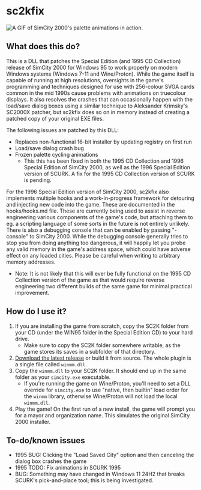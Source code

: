 # sc2kfix
![A GIF of SimCity 2000's palette animations in action.](https://i.imgur.com/DYl508z.gif)

## What does this do?
This is a DLL that patches the Special Edition (and 1995 CD Collection) release of SimCity 2000 for Windows 95 to work properly on modern Windows systems (Windows 7-11 and Wine/Proton). While the game itself is capable of running at high resolutions, oversights in the game's programming and techniques designed for use with 256-colour SVGA cards common in the mid 1990s cause problems with animations on truecolour displays. It also resolves the crashes that can occasionally happen with the load/save dialog boxes using a similar technique to Aleksander Krimsky's SC2000X patcher, but sc2kfix does so on in memory instead of creating a patched copy of your original EXE files.

The following issues are patched by this DLL:
* Replaces non-functional 16-bit installer by updating registry on first run
* Load/save dialog crash bug
* Frozen palette cycling animations
   * This this has been fixed in both the 1995 CD Collection and 1996 Special Edition of SimCity 2000, as well as the 1996 Special Edition version of SCURK. A fix for the 1995 CD Collection version of SCURK is pending.

For the 1996 Special Edition version of SimCity 2000, sc2kfix also implements multiple hooks and a work-in-progress framework for detouring and injecting new code into the game. These are documented in the hooks/hooks.md file. These are currently being used to assist in reverse engineering various components of the game's code, but attaching them to eg. a scripting language of some sorts in the future is not entirely unlikely. There is also a debugging console that can be enabled by passing "-console" to SimCity 2000. While the debugging console generally tries to stop you from doing anything too dangerous, it will happily let you probe any valid memory in the game's address space, which could have adverse effect on any loaded cities. Please be careful when writing to arbitrary memory addresses.
* Note: It is not likely that this will ever be fully functional on the 1995 CD Collection version of the game as that would require reverse engineering two different builds of the same game for minimal practical improvement.

## How do I use it?
1. If you are installing the game from scratch, copy the SC2K folder from your CD (under the WIN95 folder in the Special Edition CD) to your hard drive.
   * Make sure to copy the SC2K folder somewhere writable, as the game stores its saves in a subfolder of that directory.
2. [Download the latest release](https://github.com/araxestroy/sc2kfix/releases) or build it from source. The whole plugin is a single file called `winmm.dll`.
3. Copy the `winmm.dll` to your SC2K folder. It should end up in the same folder as your `simcity.exe` executable.
   * If you're running the game on Wine/Proton, you'll need to set a DLL override for `simcity.exe` to use "native, then builtin" load order for the `winmm` library, otherwise Wine/Proton will not load the local `winmm.dll`.
4. Play the game! On the first run of a new install, the game will prompt you for a mayor and organization name. This simulates the original SimCity 2000 installer.


## To-do/known issues
* 1995 BUG: Clicking the "Load Saved City" option and then canceling the dialog box crashes the game
* 1995 TODO: Fix animations in SCURK 1995
* BUG: Something may have changed in Windows 11 24H2 that breaks SCURK's pick-and-place tool; this is being investigated.
